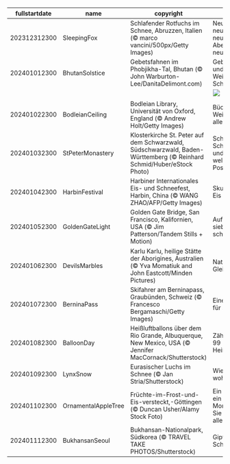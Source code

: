 |fullstartdate|name|copyright|title|image|
|--|--|--|--|--|
202312312300|SleepingFox|Schlafender Rotfuchs im Schnee, Abruzzen, Italien (© marco vancini/500px/Getty Images)|Neues Jahr, neue Träume, neue Abenteuer, neue Visionen|![](/de-DE/2024/01/202312312300SleepingFox.jpg)|
202401012300|BhutanSolstice|Gebetsfahnen im Phobjikha-Tal, Bhutan (© John Warburton-Lee/DanitaDelimont.com)|Gebetsfahnen und antike Weisheiten von Schamanen|![](/de-DE/2024/01/202401012300BhutanSolstice.jpg)|
||||![](/de-DE/2024/01/.jpg)|
202401022300|BodleianCeiling|Bodleian Library, Universität von Oxford, England (© Andrew Holt/Getty Images)|Bücher und Weisheit bis in alle Ewigkeit!|![](/de-DE/2024/01/202401022300BodleianCeiling.jpg)|
202401032300|StPeterMonastery|Klosterkirche St. Peter auf dem Schwarzwald, Südschwarzwald, Baden-Württemberg (© Reinhard Schmid/Huber/eStock Photo)|Schnee, Schwarzwald und ein Kloster, welch schönes Poster!|![](/de-DE/2024/01/202401032300StPeterMonastery.jpg)|
202401042300|HarbinFestival|Harbiner Internationales Eis- und Schneefest, Harbin, China (© WANG ZHAO/AFP/Getty Images)|Skulpturen aus Eis|![](/de-DE/2024/01/202401042300HarbinFestival.jpg)|
202401052300|GoldenGateLight|Golden Gate Bridge, San Francisco, Kalifornien, USA (© Jim Patterson/Tandem Stills + Motion)|Auf Wolke sieben schweben|![](/de-DE/2024/01/202401052300GoldenGateLight.jpg)|
202401062300|DevilsMarbles|Karlu Karlu, heilige Stätte der Aborigines, Australien (© Yva Momatiuk and John Eastcott/Minden Pictures)|Natürliches Gleichgewicht|![](/de-DE/2024/01/202401062300DevilsMarbles.jpg)|
202401072300|BerninaPass|Skifahrer am Berninapass, Graubünden, Schweiz (© Francesco Bergamaschi/Getty Images)|Eine Piste ganz für sich allein?|![](/de-DE/2024/01/202401072300BerninaPass.jpg)|
202401082300|BalloonDay|Heißluftballons über dem Rio Grande, Albuquerque, New Mexico, USA (© Jennifer MacCornack/Shutterstock)|Zählen Sie auch 99 Heißluftballons?|![](/de-DE/2024/01/202401082300BalloonDay.jpg)|
202401092300|LynxSnow|Eurasischer Luchs im Schnee (© Jan Stria/Shutterstock)|Wie der Luchs wohl schnurrt?|![](/de-DE/2024/01/202401092300LynxSnow.jpg)|
202401102300|OrnamentalAppleTree|Früchte-im-Frost-und-Eis-versteckt,-Göttingen (© Duncan Usher/Alamy Stock Foto)|Ein Apfel heute, ein Apfel Morgen, und Sie sind frei von allen Sorgen!|![](/de-DE/2024/01/202401102300OrnamentalAppleTree.jpg)|
202401112300|BukhansanSeoul|Bukhansan-Nationalpark, Südkorea (© TRAVEL TAKE PHOTOS/Shutterstock)|Gipfel der Schönheit|![](/de-DE/2024/01/202401112300BukhansanSeoul.jpg)|
